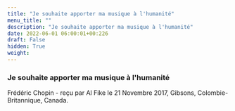 ```yaml
---
title: "Je souhaite apporter ma musique à l'humanité"
menu_title: ""
description: "Je souhaite apporter ma musique à l'humanité"
date: 2022-06-01 06:00:01+00:226
draft: False
hidden: True
weight:
---
```

### Je souhaite apporter ma musique à l'humanité

Frédéric Chopin - reçu par Al Fike le 21 Novembre 2017, Gibsons, Colombie-Britannique, Canada.



